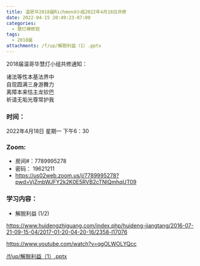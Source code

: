 ```yaml
---
title: 温哥华2018届Richmond小组2022年4月18日共修
date: 2022-04-15 20:49:23-07:00
categories:
  - 慧灯禅修班
tags:
  - 2018届
attachments: /f/up/解脱利益（1）.pptx
---
```

2018届温哥华慧灯小组共修通知：

诸法等性本基法界中\
自现圆满三身游舞力\
离障本来怙主龙钦巴\
祈请无垢光尊常护我  

### 时间：

2022年4月18日 星期一 下午6：30

### Zoom:

* 房间#：7789995278 
* 密码： 19621211
* <https://us02web.zoom.us/j/7789995278?pwd=VjZmbWJFY2k2K0E5RVB2cTNIQmhqUT09>

### 学习内容：

* 解脱利益 (1/2)

<https://www.huidengzhiguang.com/index.php/huideng-jiangtang/2016-07-21-09-15-04/2017-01-20-04-20-16/2358-l17076>

<https://www.youtube.com/watch?v=qgOLWOLYQcc>

[/f/up/解脱利益（1）.pptx](https://s3.ca-central-1.wasabisys.com/hddata/f.huidengchanxiu.net/hdv/f/up/解脱利益（1）.pptx)
